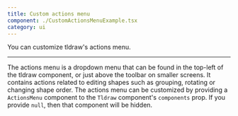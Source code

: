 ```yaml
---
title: Custom actions menu
component: ./CustomActionsMenuExample.tsx
category: ui
---
```


You can customize tldraw's actions menu.

---

The actions menu is a dropdown menu that can be found in the top-left of the tldraw component, or just above the toolbar on smaller screens. It contains actions related to editing shapes such as grouping, rotating or changing shape order. The actions menu can be customized by providing a `ActionsMenu` component to the `Tldraw` component's `components` prop. If you provide `null`, then that component will be hidden.
